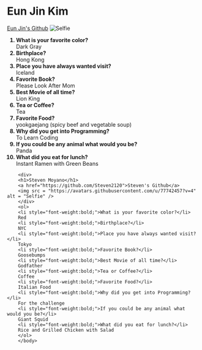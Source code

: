 <!DOCTYPE html>
<html lang="en">
<head>
    <meta charset="UTF-8">
    <meta http-equiv="X-UA-Compatible" content="IE=edge">
    <meta name="viewport" content="width=device-width, initial-scale=1.0">
    <title>Document</title>
    <link rel="stylesheet" href="style1.css">
</head>
    <body>
        <div>
        <h1>Eun Jin Kim</h1>
        <a href="https://github.com/kejland">Eun Jin's Github</a>
        <img src = "https://avatars.githubusercontent.com/u/98352369?v=4" alt = "Selfie" />
        </div>
        <ol>
        <li style="font-weight:bold;">What is your favorite color?</li>
        Dark Gray
        <li style="font-weight:bold;">Birthplace?</li>
        Hong Kong
        <li style="font-weight:bold;">Place you have always wanted visit?</li>
        Iceland
        <li style="font-weight:bold;">Favorite Book?</li>
        Please Look After Mom
        <li style="font-weight:bold;">Best Movie of all time?</li>
        Lion King
        <li style="font-weight:bold;">Tea or Coffee?</li>
        Tea
        <li style="font-weight:bold;">Favorite Food?</li>
        yookgaejang (spicy beef and vegetable soup)
        <li style="font-weight:bold;">Why did you get into Programming?</li>
        To Learn Coding
        <li style="font-weight:bold;">If you could be any animal what would you be?</li>
        Panda
        <li style="font-weight:bold;">What did you eat for lunch?</li>
        Instant Ramen with Green Beans
        </ol>
        
        <div>
        <h1>Steven Moyano</h1>
        <a href="https://github.com/Steven2120">Steven's Github</a>
        <img src = "https://avatars.githubusercontent.com/u/77742457?v=4" alt = "Selfie" />
        </div>
        <ol>
        <li style="font-weight:bold;">What is your favorite color?</li>
        Red
        <li style="font-weight:bold;">Birthplace?</li>
        NYC
        <li style="font-weight:bold;">Place you have always wanted visit?</li>
        Tokyo
        <li style="font-weight:bold;">Favorite Book?</li>
        Goosebumps
        <li style="font-weight:bold;">Best Movie of all time?</li>
        Godfather
        <li style="font-weight:bold;">Tea or Coffee?</li>
        Coffee
        <li style="font-weight:bold;">Favorite Food?</li>
        Italian Food
        <li style="font-weight:bold;">Why did you get into Programming?</li>
        For the challenge
        <li style="font-weight:bold;">If you could be any animal what would you be?</li>
        Giant Squid
        <li style="font-weight:bold;">What did you eat for lunch?</li>
        Rice and Grilled Chicken with Salad
        </ol>
        </body>
    
</html>

